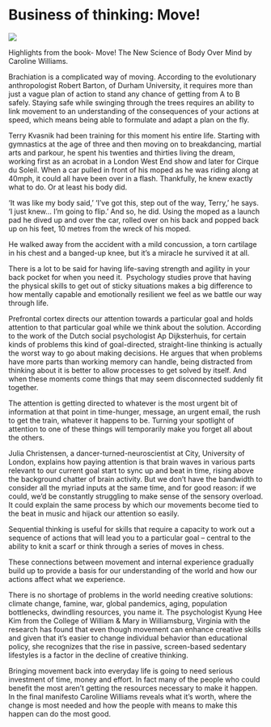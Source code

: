 # **Business of thinking: Move!**

![](https://images.prismic.io/syntia/1f4eebf7-de7a-441d-ae0d-b11749c0003c_cover-new.jpg?auto=compress,format)

Highlights from the book- Move! The New Science of Body Over Mind by Caroline Williams. 

Brachiation is a complicated way of moving. According to the evolutionary anthropologist Robert Barton, of Durham University, it requires more than just a vague plan of action to stand any chance of getting from A to B safely. Staying safe while swinging through the trees requires an ability to link movement to an understanding of the consequences of your actions at speed, which means being able to formulate and adapt a plan on the fly.

Terry Kvasnik had been training for this moment his entire life. Starting with gymnastics at the age of three and then moving on to breakdancing, martial arts and parkour, he spent his twenties and thirties living the dream, working first as an acrobat in a London West End show and later for Cirque du Soleil. When a car pulled in front of his moped as he was riding along at 40mph, it could all have been over in a flash. Thankfully, he knew exactly what to do. Or at least his body did. 

‘It was like my body said,’ ‘I’ve got this, step out of the way, Terry,’ he says. ‘I just knew… I’m going to flip.’ And so, he did. Using the moped as a launch pad he dived up and over the car, rolled over on his back and popped back up on his feet, 10 metres from the wreck of his moped.

He walked away from the accident with a mild concussion, a torn cartilage in his chest and a banged-up knee, but it’s a miracle he survived it at all.

There is a lot to be said for having life-saving strength and agility in your back pocket for when you need it.  Psychology studies prove that having the physical skills to get out of sticky situations makes a big difference to how mentally capable and emotionally resilient we feel as we battle our way through life.

Prefrontal cortex directs our attention towards a particular goal and holds attention to that particular goal while we think about the solution. According to the work of the Dutch social psychologist Ap Dijksterhuis, for certain kinds of problems this kind of goal-directed, straight-line thinking is actually the worst way to go about making decisions. He argues that when problems have more parts than working memory can handle, being distracted from thinking about it is better to allow processes to get solved by itself. And when these moments come things that may seem disconnected suddenly fit together.

The attention is getting directed to whatever is the most urgent bit of information at that point in time-hunger, message, an urgent email, the rush to get the train, whatever it happens to be. Turning your spotlight of attention to one of these things will temporarily make you forget all about the others. 

Julia Christensen, a dancer-turned-neuroscientist at City, University of London, explains how paying attention is that brain waves in various parts relevant to our current goal start to sync up and beat in time, rising above the background chatter of brain activity. But we don’t have the bandwidth to consider all the myriad inputs at the same time, and for good reason: if we could, we’d be constantly struggling to make sense of the sensory overload. It could explain the same process by which our movements become tied to the beat in music and hijack our attention so easily.

Sequential thinking is useful for skills that require a capacity to work out a sequence of actions that will lead you to a particular goal – central to the ability to knit a scarf or think through a series of moves in chess.

These connections between movement and internal experience gradually build up to provide a basis for our understanding of the world and how our actions affect what we experience.

There is no shortage of problems in the world needing creative solutions: climate change, famine, war, global pandemics, aging, population bottlenecks, dwindling resources, you name it. The psychologist Kyung Hee Kim from the College of William & Mary in Williamsburg, Virginia with the research has found that even though movement can enhance creative skills and given that it’s easier to change individual behavior than educational policy, she recognizes that the rise in passive, screen-based sedentary lifestyles is a factor in the decline of creative thinking.

Bringing movement back into everyday life is going to need serious investment of time, money and effort. In fact many of the people who could benefit the most aren’t getting the resources necessary to make it happen. In the final manifesto Caroline Williams reveals what it’s worth, where the change is most needed and how the people with means to make this happen can do the most good.